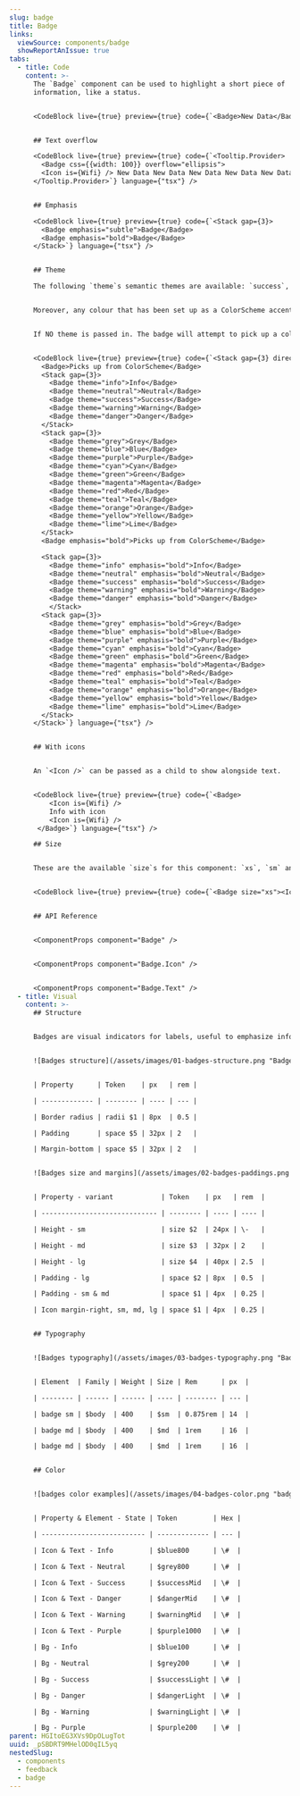 ```yaml
---
slug: badge
title: Badge
links:
  viewSource: components/badge
  showReportAnIssue: true
tabs:
  - title: Code
    content: >-
      The `Badge` component can be used to highlight a short piece of
      information, like a status.


      <CodeBlock live={true} preview={true} code={`<Badge>New Data</Badge>`} language={"tsx"} />


      ## Text overflow

      <CodeBlock live={true} preview={true} code={`<Tooltip.Provider>
        <Badge css={{width: 100}} overflow="ellipsis">
        <Icon is={Wifi} /> New Data New Data New Data New Data New Data</Badge>
      </Tooltip.Provider>`} language={"tsx"} />


      ## Emphasis

      <CodeBlock live={true} preview={true} code={`<Stack gap={3}>
        <Badge emphasis="subtle">Badge</Badge>
        <Badge emphasis="bold">Badge</Badge>
      </Stack>`} language={"tsx"} />


      ## Theme

      The following `theme`s semantic themes are available: `success`, `warning`, `danger`, `neutral`, `info`.


      Moreover, any colour that has been set up as a ColorScheme accent is also available to use.  Currently the available non-semantic colours are `grey`, `blue`, `purple`, `cyan`,  `green`, `magenta`, `red`, `teal`, `orange`, `yellow`, `lime`.


      If NO theme is passed in. The badge will attempt to pick up a colour based on the accent of the closest parent with a `ColorScheme`.


      <CodeBlock live={true} preview={true} code={`<Stack gap={3} direction="column" align="center">
        <Badge>Picks up from ColorScheme</Badge>
        <Stack gap={3}>
          <Badge theme="info">Info</Badge>
          <Badge theme="neutral">Neutral</Badge>
          <Badge theme="success">Success</Badge>
          <Badge theme="warning">Warning</Badge>
          <Badge theme="danger">Danger</Badge>
        </Stack>
        <Stack gap={3}>
          <Badge theme="grey">Grey</Badge>
          <Badge theme="blue">Blue</Badge>
          <Badge theme="purple">Purple</Badge>
          <Badge theme="cyan">Cyan</Badge>
          <Badge theme="green">Green</Badge>
          <Badge theme="magenta">Magenta</Badge>
          <Badge theme="red">Red</Badge>
          <Badge theme="teal">Teal</Badge>
          <Badge theme="orange">Orange</Badge>
          <Badge theme="yellow">Yellow</Badge>
          <Badge theme="lime">Lime</Badge>
        </Stack>
        <Badge emphasis="bold">Picks up from ColorScheme</Badge>

        <Stack gap={3}>
          <Badge theme="info" emphasis="bold">Info</Badge>
          <Badge theme="neutral" emphasis="bold">Neutral</Badge>
          <Badge theme="success" emphasis="bold">Success</Badge>
          <Badge theme="warning" emphasis="bold">Warning</Badge>
          <Badge theme="danger" emphasis="bold">Danger</Badge>
          </Stack>
        <Stack gap={3}>
          <Badge theme="grey" emphasis="bold">Grey</Badge>
          <Badge theme="blue" emphasis="bold">Blue</Badge>
          <Badge theme="purple" emphasis="bold">Purple</Badge>
          <Badge theme="cyan" emphasis="bold">Cyan</Badge>
          <Badge theme="green" emphasis="bold">Green</Badge>
          <Badge theme="magenta" emphasis="bold">Magenta</Badge>
          <Badge theme="red" emphasis="bold">Red</Badge>
          <Badge theme="teal" emphasis="bold">Teal</Badge>
          <Badge theme="orange" emphasis="bold">Orange</Badge>
          <Badge theme="yellow" emphasis="bold">Yellow</Badge>
          <Badge theme="lime" emphasis="bold">Lime</Badge>
        </Stack>
      </Stack>`} language={"tsx"} />


      ## With icons


      An `<Icon />` can be passed as a child to show alongside text.


      <CodeBlock live={true} preview={true} code={`<Badge>
          <Icon is={Wifi} />
          Info with icon
          <Icon is={Wifi} />
       </Badge>`} language={"tsx"} />

      ## Size


      These are the available `size`s for this component: `xs`, `sm` and `md`. The default is `sm`


      <CodeBlock live={true} preview={true} code={`<Badge size="xs"><Icon is={Wifi} />Size</Badge>`} language={"tsx"} />


      ## API Reference


      <ComponentProps component="Badge" />


      <ComponentProps component="Badge.Icon" />


      <ComponentProps component="Badge.Text" />
  - title: Visual
    content: >-
      ## Structure


      Badges are visual indicators for labels, useful to emphasize information to the user. Works best with single word values.


      ![Badges structure](/assets/images/01-badges-structure.png "Badges structure")


      | Property      | Token    | px   | rem |

      | ------------- | -------- | ---- | --- |

      | Border radius | radii $1 | 8px  | 0.5 |

      | Padding       | space $5 | 32px | 2   |

      | Margin-bottom | space $5 | 32px | 2   |


      ![Badges size and margins](/assets/images/02-badges-paddings.png "Badges size and margins")


      | Property - variant            | Token    | px   | rem  |

      | ----------------------------- | -------- | ---- | ---- |

      | Height - sm                   | size $2  | 24px | \-   |

      | Height - md                   | size $3  | 32px | 2    |

      | Height - lg                   | size $4  | 40px | 2.5  |

      | Padding - lg                  | space $2 | 8px  | 0.5  |

      | Padding - sm & md             | space $1 | 4px  | 0.25 |

      | Icon margin-right, sm, md, lg | space $1 | 4px  | 0.25 |


      ## Typography


      ![Badges typography](/assets/images/03-badges-typography.png "Badges typography")


      | Element  | Family | Weight | Size | Rem      | px  |

      | -------- | ------ | ------ | ---- | -------- | --- |

      | badge sm | $body  | 400    | $sm  | 0.875rem | 14  |

      | badge md | $body  | 400    | $md  | 1rem     | 16  |

      | badge md | $body  | 400    | $md  | 1rem     | 16  |


      ## Color


      ![badges color examples](/assets/images/04-badges-color.png "badges color examples")


      | Property & Element - State | Token         | Hex |

      | -------------------------- | ------------- | --- |

      | Icon & Text - Info         | $blue800      | \#  |

      | Icon & Text - Neutral      | $grey800      | \#  |

      | Icon & Text - Success      | $successMid   | \#  |

      | Icon & Text - Danger       | $dangerMid    | \#  |

      | Icon & Text - Warning      | $warningMid   | \#  |

      | Icon & Text - Purple       | $purple1000   | \#  |

      | Bg - Info                  | $blue100      | \#  |

      | Bg - Neutral               | $grey200      | \#  |

      | Bg - Success               | $successLight | \#  |

      | Bg - Danger                | $dangerLight  | \#  |

      | Bg - Warning               | $warningLight | \#  |

      | Bg - Purple                | $purple200    | \#  |
parent: HGItoEG3XVs9DpOLugTot
uuid: _pSBDRT9MHelOD0qIL5yq
nestedSlug:
  - components
  - feedback
  - badge
---
```

